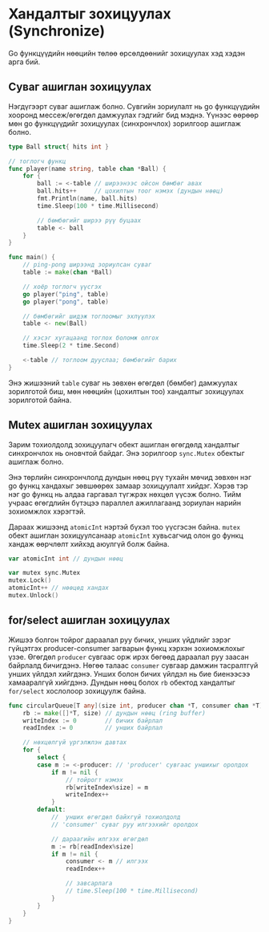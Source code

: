 # Хандалтыг зохицуулах (Synchronize)

Go функцүүдийн нөөцийн төлөө өрсөлдөөнийг зохицуулах хэд хэдэн арга бий.

## Суваг ашиглан зохицуулах

Нэгдүгээрт суваг ашиглаж болно. Сувгийн зориулалт нь go функцүүдийн хооронд мессеж/өгөгдөл дамжуулах гэдгийг бид мэднэ. Үүнээс өөрөөр мөн go функцүүдийг зохицуулах (синхрончлох) зорилгоор ашиглаж болно.

```go
type Ball struct{ hits int }

// тоглогч функц
func player(name string, table chan *Ball) {
	for {
		ball := <-table // ширээнээс ойсон бөмбөг авах
		ball.hits++     // цохилтын тоог нэмэх (дундын нөөц)
		fmt.Println(name, ball.hits)
		time.Sleep(100 * time.Millisecond)

		// бөмбөгийг ширээ рүү буцаах
		table <- ball
	}
}

func main() {
	// ping-pong ширээнд зориулсан суваг
	table := make(chan *Ball)

	// хоёр тоглогч үүсгэх
	go player("ping", table)
	go player("pong", table)

	// бөмбөгийг шидэж тоглоомыг эхлүүлэх
	table <- new(Ball)

	// хэсэг хугацаанд тоглох боломж олгох
	time.Sleep(2 * time.Second)

	<-table // тоглоом дууслаа; бөмбөгийг барих
}
```

Энэ жишээний `table` суваг нь зөвхөн өгөгдөл (бөмбөг) дамжуулах зорилготой биш, мөн нөөцийн (цохилтын тоо) хандалтыг зохицуулах зорилготой байна.

## Mutex ашиглан зохицуулах

Зарим тохиолдолд зохицуулагч обект ашиглан өгөгдөлд хандалтыг синхрончлох нь оновчтой байдаг. Энэ зорилгоор `sync.Mutex` обектыг ашиглаж болно.

Энэ төрлийн синхрончлолд дундын нөөц рүү тухайн мөчид зөвхөн нэг go функц хандахыг зөвшөөрөх замаар зохицуулалт хийдэг. Хэрэв тэр нэг go функц нь алдаа гаргавал түгжрэх нөхцөл үүсэж болно. Тийм учраас өгөгдлийн бүтэцээ параллел ажиллагаанд зориулан нарийн зохиомжлох хэрэгтэй.

Дараах жишээнд `atomicInt` нэртэй бүхэл тоо үүсгэсэн байна. `mutex` обект ашиглан зохицуулсанаар `atomicInt` хувьсагчид олон go функц хандаж өөрчлөлт хийхэд аюулгүй болж байна.

```go
var atomicInt int // дундын нөөц

var mutex sync.Mutex
mutex.Lock()
atomicInt++ // нөөцөд хандах
mutex.Unlock()
```


## for/select ашиглан зохицуулах

Жишээ болгон тойрог дараалал руу бичих, унших үйдлийг зэрэг гүйцэтгэх producer-consumer загварын функц хэрхэн зохиомжлохыг үзэе. Өгөгдөл `producer` сувгаас орж ирэх бөгөөд дараалал руу заасан байрлалд бичигдэнэ. Нөгөө талаас `consumer` сувгаар дамжин тасралтгүй унших үйлдэл хийгдэнэ. Унших болон бичих үйлдэл нь бие биенээсээ хамааралгүй хийгдэнэ. Дундын нөөц болох `rb` обектод хандалтыг `for/select` хослолоор зохицуулж байна.

```go
func circularQueue[T any](size int, producer chan *T, consumer chan *T) {
	rb := make([]*T, size) // дундын нөөц (ring buffer)
	writeIndex := 0        // бичих байрлал
	readIndex := 0         // унших байрлал

	// нөхцөлгүй үргэлжлэн давтах
	for {
		select {
		case m := <-producer: // 'producer' сувгаас уншихыг оролдох
			if m != nil {
				// тойрогт нэмэх
				rb[writeIndex%size] = m
				writeIndex++
			}
		default:
			//  унших өгөгдөл байхгүй тохиолдолд
			// 'consumer' суваг руу илгээхийг оролдох

			// дараагийн илгээх өгөгдөл
			m := rb[readIndex%size]
			if m != nil {
				consumer <- m // илгээх
				readIndex++

				// завсарлага
				// time.Sleep(100 * time.Millisecond)
			}
		}
	}
}

```